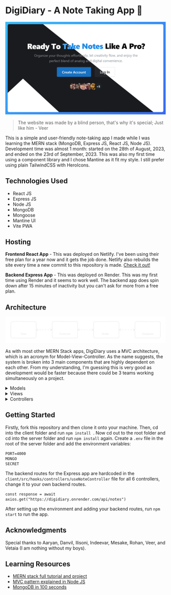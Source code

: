 # DigiDiary - A Note Taking App 📝

![Hero Page Image](https://github.com/anav5704/Note-App-MERN/blob/main/client/public/docs/note-mern.png)

> The website was made by a blind person, that's why it's special; Just like him - Veer

This is a simple and user-friendly note-taking app I made while I was learning the MERN stack (MongoDB, Express JS, React JS, Node JS). Development time was almost 1 month: started on the 28th of August, 2023, and ended on the 23rd of September, 2023. This was also my first time using a component library and I chose Mantine as it fit my style. I still prefer using plain TailwindCSS with HeroIcons.

## Technologies Used
- React JS 
- Express JS 
- Node JS 
- MongoDB 
- Mongoose
- Mantine UI
- Vite PWA 

## Hosting
**Frontend React App** - This was deployed on Netlify. I've been using their free plan for a year now and it gets the job done. Netlify also rebuilds the site every time a new commit to this repository is made. [Check it out!](https://digidiary.netlify.app/)

**Backend Express App** - This was deployed on Render. This was my first time using Render and it seems to work well. The backend app does spin down after 15 minutes of inactivity but you can't ask for more from a free plan.

## Architecture

![Hero Page Image](https://github.com/anav5704/Note-App-MERN/blob/main/client/public/docs/architecture.png)

As with most other MERN Stack apps, DigiDiary uses a MVC architecture, which is an acronym for Model-View-Controller. As the name suggests, the system is broken into 3 main components that are highly dependent on each other. From my understanding, I'm guessing this is very good as development would be faster because there could be 3 teams working simultaneously on a project.

<details>
<summary>Models</summary>

The Model part of MVC deals with data logic and business logic. The data logic is the storing, retrieving, and manipulating of data from a database, MongoDB in this case. On the other hand, business logic refers to how this data is processed. The model acts as a link between the controller and the database as the controllers can't directly interact with the database itself. Mongoose is used to do all of this. Here is what the user and note models look like and their association:

![Class Diagram](https://github.com/anav5704/Note-App-MERN/blob/main/client/public/docs/classDiagram.png)

</details>

<details>
<summary>Views</summary>

The view part handles the UI logic and generates UI components for the user based on the data collected by the model. This data is obtained from the controller and not the model itself. Some of the main views for this app are the home page(where all the created notes are displayed) and the edit page, where(the note data is displayed).
Feel free to check out the final version if you want to have a look.

</details>

<details>
<summary>Controllers</summary>

Controllers are the functions that act as a link between the model and view. It takes the input from the user and forwards it to the model to use it. It then sends a response back to the user after the model is done doing its thing. Responses can be either a success or failure, whereby the error needs to be handled. Here is. Here is an example of a controller for creating notes:

```
const createNote = async (req, res) => {
    const { title, content } = req.body // gets data to create note with
    try {
        checkMissingFields(req) // checks for empty fields
        const id = req.user._id // gets user id

        const note = await noteModel.create({ title, content, owner: id }) // tries to create the note
        res.status(200).json(note) // sends back note if everything goes well
    }
    catch (err) {
        res.status(400).json(err.message) // sends back error if something goes south
    }
}
```

This app has a controller for each of the primary interactions between the user and the system. These interactions are also called "use cases" and I have made a use-case diagram for this app:

![Class Diagram](https://github.com/anav5704/Note-App-MERN/blob/main/client/public/docs/useCaseDiagram.png)

</details>

## Getting Started

Firstly, fork this repository and then clone it onto your machine. Then, cd into the client folder and run ```npm install ```. Now cd out to the root folder and cd into the server folder and run ```npm install``` again. Create a ```.env``` file in the root of the server folder and add the environment variables:

```
PORT=4000  
MONGO 
SECRET 
```

The backend routes for the Express app are hardcoded in the ```client/src/hooks/controllers/useNoteController``` file for all 6 controllers, change it to your own backend routes.

```
const response = await axios.get("https://digidiary.onrender.com/api/notes") 
```

After setting up the environment and adding your backend routes, run ```npm start``` to run the app.

## Acknowledgments
Special thanks to Aaryan, Danvil, Ilisoni, Indeevar, Mesake, Rohan, Veer, and Vetaia (I am nothing without my boys).

## Learning Resources

- [MERN stack full tutorial and project](https://www.youtube.com/watch?v=CvCiNeLnZ00)
- [MVC pattern explained in Node JS](https://www.youtube.com/watch?v=bQuBlR0T5cc)
- [MongoDB in 100 seconds](https://www.youtube.com/watch?v=-bt_y4Loofg)
